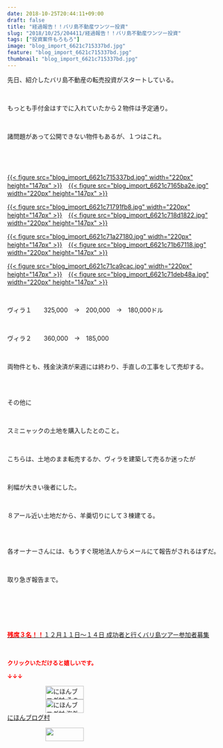 ```yaml
---
date: 2018-10-25T20:44:11+09:00
draft: false
title: "経過報告！！バリ島不動産ワンツー投資"
slug: "2018/10/25/204411/経過報告！！バリ島不動産ワンツー投資"
tags: ["投資案件もろもろ"]
image: "blog_import_6621c715337bd.jpg"
feature: "blog_import_6621c715337bd.jpg"
thumbnail: "blog_import_6621c715337bd.jpg"
---
```

<p>先日、紹介したバリ島不動産の転売投資がスタートしている。</p><p> </p><p>もっとも手付金はすでに入れていたから２物件は予定通り。</p><p> </p><p>諸問題があって公開できない物件もあるが、１つはこれ。</p><p> </p><p> </p><p><a href="blog_import_6621c715337bd.jpg">{{< figure src="blog_import_6621c715337bd.jpg" width="220px" height="147px" >}}</a>　<a href="blog_import_6621c7165ba2e.jpg">{{< figure src="blog_import_6621c7165ba2e.jpg" width="220px" height="147px" >}}</a></p><p><a href="blog_import_6621c71791fb8.jpg">{{< figure src="blog_import_6621c71791fb8.jpg" width="220px" height="147px" >}}</a>　<a href="blog_import_6621c718d1822.jpg">{{< figure src="blog_import_6621c718d1822.jpg" width="220px" height="147px" >}}</a></p><p><a href="blog_import_6621c71a27180.jpg">{{< figure src="blog_import_6621c71a27180.jpg" width="220px" height="147px" >}}</a>　<a href="blog_import_6621c71b67118.jpg">{{< figure src="blog_import_6621c71b67118.jpg" width="220px" height="147px" >}}</a></p><p><a href="blog_import_6621c71ca9cac.jpg">{{< figure src="blog_import_6621c71ca9cac.jpg" width="220px" height="147px" >}}</a>　<a href="blog_import_6621c71deb48a.jpg">{{< figure src="blog_import_6621c71deb48a.jpg" width="220px" height="147px" >}}</a></p><p> </p><p>ヴィラ１　　325,000　→　200,000　→　180,000ドル</p><p> </p><p>ヴィラ２　　360,000　→　185,000</p><p> </p><p>両物件とも、残金決済が来週には終わり、手直しの工事をして売却する。</p><p> </p><p><br/>その他に</p><p> </p><p>スミニャックの土地を購入したとのこと。</p><p> </p><p>こちらは、土地のまま転売するか、ヴィラを建築して売るか迷ったが</p><p> </p><p>利幅が大きい後者にした。</p><p> </p><p>８アール近い土地だから、羊羹切りにして３棟建てる。</p><p> </p><p><br/>各オーナーさんには、もうすぐ現地法人からメールにて報告がされるはずだ。</p><p> </p><p>取り急ぎ報告まで。</p><p> </p><p> </p><p> </p><p><a href="entry-12410059910.html" target="_blank"><span style="font-weight: bold;"><span style="color: rgb(255, 0, 0);">残席３名！！</span></span>１２月１１日～１４日 成功者と行くバリ島ツアー参加者募集</a></p><p> </p><p><font color="#ff0000" size="2"><strong>クリックいただけると嬉しいです。</strong></font></p><p><font color="#ff0000" size="2"><strong>↓↓↓</strong></font></p><p><a href="ranking.html?p_cid=01260127" id="&amp;blogmura_banner" target="_blank"><img alt="にほんブログ村 その他生活ブログ 不動産投資へ" border="0" height="31" src="data:image/svg+xml;charset=utf-8,%3Csvg%20xmlns%3D%22http%3A%2F%2Fwww.w3.org%2F2000%2Fsvg%22%20title%3D%22Placeholder%20for%20Images%22%20role%3D%22presentation%22%20viewBox%3D%220%200%2088%2031%22%20%2F%3E" width="88" data-src="https://img-proxy.blog-video.jp/images?url=http%3A%2F%2Flife.blogmura.com%2Fhudousantoushi%2Fimg%2Fhudousantoushi88_31.gif" style="aspect-ratio: auto 88 / 31;"/><noscript><img alt="にほんブログ村 その他生活ブログ 不動産投資へ" border="0" height="31" src="https://img-proxy.blog-video.jp/images?url=http%3A%2F%2Flife.blogmura.com%2Fhudousantoushi%2Fimg%2Fhudousantoushi88_31.gif" width="88"></noscript></a><br/><a href="ranking.html?p_cid=01260127" target="_blank"><img alt="にほんブログ村 海外生活ブログ バリ島情報へ" border="0" height="31" src="data:image/svg+xml;charset=utf-8,%3Csvg%20xmlns%3D%22http%3A%2F%2Fwww.w3.org%2F2000%2Fsvg%22%20title%3D%22Placeholder%20for%20Images%22%20role%3D%22presentation%22%20viewBox%3D%220%200%2088%2031%22%20%2F%3E" width="88" data-src="https://img-proxy.blog-video.jp/images?url=http%3A%2F%2Foverseas.blogmura.com%2Fbali%2Fimg%2Fbali88_31.gif" style="aspect-ratio: auto 88 / 31;"/><noscript><img alt="にほんブログ村 海外生活ブログ バリ島情報へ" border="0" height="31" src="https://img-proxy.blog-video.jp/images?url=http%3A%2F%2Foverseas.blogmura.com%2Fbali%2Fimg%2Fbali88_31.gif" width="88"></noscript></a><br/><a href="ranking.html?p_cid=01260127" target="_blank">にほんブログ村</a></p><p><a href="link.php?1804582" title="人気ブログランキングへ"><img border="0" height="31" src="data:image/svg+xml;charset=utf-8,%3Csvg%20xmlns%3D%22http%3A%2F%2Fwww.w3.org%2F2000%2Fsvg%22%20title%3D%22Placeholder%20for%20Images%22%20role%3D%22presentation%22%20viewBox%3D%220%200%2088%2031%22%20%2F%3E" width="88" data-src="https://blog.with2.net/img/banner/banner_22.gif" style="aspect-ratio: auto 88 / 31;"/><noscript><img border="0" height="31" src="https://blog.with2.net/img/banner/banner_22.gif" width="88"></noscript></a></p><p> </p>

